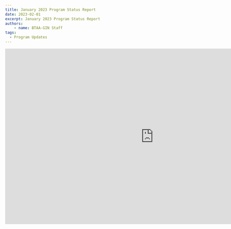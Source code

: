 ```yaml
---
title: January 2023 Program Status Report
date: 2023-02-01
excerpt: January 2023 Program Status Report
authors:
    - name: BTAA-GIN Staff
tags:
  - Program Updates
---
```




<iframe src="https://docs.google.com/presentation/d/e/2PACX-1vTNxkmSpOiF5ZFeK2bzldnyXBkZNHS-2KiqleWq2czficuvB61V9mtjHEC9YaOREFxQcEJUh6x3i9CW/embed?start=false&loop=false&delayms=3000" frameborder="0" width="960" height="569" allowfullscreen="true" mozallowfullscreen="true" webkitallowfullscreen="true"></iframe>



